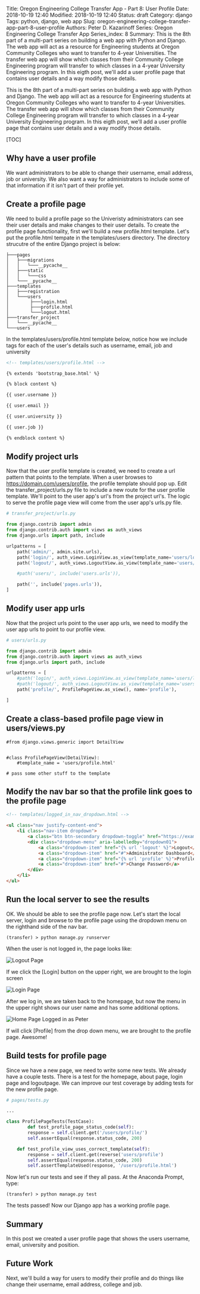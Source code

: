 Title: Oregon Engineering College Transfer App - Part 8: User Profile
Date: 2018-10-19 12:40
Modified: 2018-10-19 12:40
Status: draft
Category: django
Tags: python, django, web app
Slug: oregon-engineering-college-transfer-app-part-8-user-profile
Authors: Peter D. Kazarinoff
Series: Oregon Engineering College Transfer App
Series_index: 8
Summary: This is the 8th part of a multi-part series on building a web app with Python and Django. The web app will act as a resource for Engineering students at Oregon Community Colleges who want to transfer to 4-year Universities. The transfer web app will show which classes from their Community College Engineering program will transfer to which classes in a 4-year University Engineering program. In this eigth post, we'll add a user profile page that contains user details and a way modify those details.

This is the 8th part of a multi-part series on building a web app with Python and Django. The web app will act as a resource for Engineering students at Oregon Community Colleges who want to transfer to 4-year Universities. The transfer web app will show which classes from their Community College Engineering program will transfer to which classes in a 4-year University Engineering program. In this eigth post, we'll add a user profile page that contains user details and a way modify those details.

[TOC]

## Why have a user profile

We want administrators to be able to change their username, email address, job or university. We also want a way for administrators to include some of that information if it isn't part of their profile yet.

## Create a profile page

We need to build a profile page so the Univeristy administrators can see their user details and make changes to their user details. To create the profile page functionality, first we'll build a new profile.html template. Let's put the profile.html tempate in the templates/users directory. The directory strucutre of the entire Django project is below:

```text
├───pages
│   ├───migrations
│   │   └───__pycache__
│   ├───static
│   │   └───css
│   └───__pycache__
├───templates
│   ├───registration
│   └───users
│        ├───login.html
│        ├───profile.html
│        └───logout.html
├───transfer_project
│   └───__pycache__
└───users
```

In the templates/users/profile.html template below, notice how we include tags for each of the user's details such as username, email, job and university

```html
<!-- templates/users/profile.html -->

{% extends 'bootstrap_base.html' %}

{% block content %}

{{ user.username }}

{{ user.email }}

{{ user.university }}

{{ user.job }}

{% endblock content %}

```

## Modify project urls

Now that the user profile template is created, we need to create a url pattern that points to the template. When a user browses to https://domain.com/users/profile, the profile template should pop up. Edit the transfer_project/urls.py file to include a new route for the user profile template. We'll point to the user app's url's from the project url's. The logic to serve the profile page view will come from the user app's urls.py file.

```python
# transfer_project/urls.py

from django.contrib import admin
from django.contrib.auth import views as auth_views
from django.urls import path, include

urlpatterns = [
    path('admin/', admin.site.urls),
    path('login/', auth_views.LoginView.as_view(template_name='users/login.html'), name='login'),
    path('logout/', auth_views.LogoutView.as_view(template_name='users/logout.html'), name='logout'),

    #path('users/', include('users.urls')),

    path('', include('pages.urls')),
]

```

## Modify user app urls

Now that the project urls point to the user app urls, we need to modify the user app urls to point to our profile view.

```python
# users/urls.py

from django.contrib import admin
from django.contrib.auth import views as auth_views
from django.urls import path, include

urlpatterns = [
    #path('login/', auth_views.LoginView.as_view(template_name='users/login.html'), name='login'),
    #path('logout/', auth_views.LogoutView.as_view(template_name='users/logout.html'), name='logout'),
    path('profile/', ProfilePageView.as_view(), name='profile'),

]

```

## Create a class-based profile page view in users/views.py

```pthon
#from django.views.generic import DetailView


#class ProfilePageView(DetailView):
    #template_name = 'users/profile.html'

# pass some other stuff to the template
```

## Modify the nav bar so that the profile link goes to the profile page

```html
<!-- templates/logged_in_nav_dropdown.html -->

<ul class="nav justify-content-end">
    <li class="nav-item dropdown">
        <a class="btn btn-secondary dropdown-toggle" href="https://example.com" id="dropdown01" data-toggle="dropdown" aria-haspopup="true" aria-expanded="false"> Logged in as: {{ user.username }}</a>
        <div class="dropdown-menu" aria-labelledby="dropdown01">
            <a class="dropdown-item" href="{% url 'logout' %}">Logout</a>
            <a class="dropdown-item" href="#">Administrator Dashboard</a>
            <a class="dropdown-item" href="{% url 'profile' %}">Profile</a>
            <a class="dropdown-item" href="#">Change Password</a>
        </div>
    </li>
</ul>

```

## Run the local server to see the results

OK. We should be able to see the profile page now. Let's start the local server, login and browse to the profile page using the dropdown menu on the righthand side of the nav bar.

```text
(transfer) > python manage.py runserver
``` 

When the user is not logged in, the page looks like:

![Logout Page]({filename}/posts/transfer_app/images/home_page_login_button.png)

If we click the [Login] button on the upper right, we are brought to the login screen

![Login Page]({filename}/posts/transfer_app/images/login_page.png)

After we log in, we are taken back to the homepage, but now the menu in the upper right shows our user name and has some additional options.

![Home Page Logged in as Peter]({filename}/posts/transfer_app/images/home_page_logged_in_as_peter.png)

If will click [Profile] from the drop down menu, we are brought to the profile page. Awesome!

## Build tests for profile page

Since we have a new page, we need to write some new tests. We already have a couple tests. There is a test for the homepage, about page, login page and logoutpage. We can improve our test coverage by adding tests for the new profile page.

```python
# pages/tests.py

...

class ProfilePageTests(TestCase):
        def test_profile_page_status_code(self):
        response = self.client.get('/users/profile/')
        self.assertEqual(response.status_code, 200)

    def test_profile_view_uses_correct_template(self):
        response = self.client.get(reverse('users/profile')
        self.assertEqual(response.status_code, 200)
        self.assertTemplateUsed(response, '/users/profile.html')

```

Now let's run our tests and see if they all pass. At the Anaconda Prompt, type:

```text
(transfer) > python manage.py test
```

The tests passed! Now our Django app has a working profile page.

## Summary

In this post we created a user profile page that shows the users username, email, university and position.

## Future Work

Next, we'll build a way for users to modify their profile and do things like change their username, email address, college and job.
